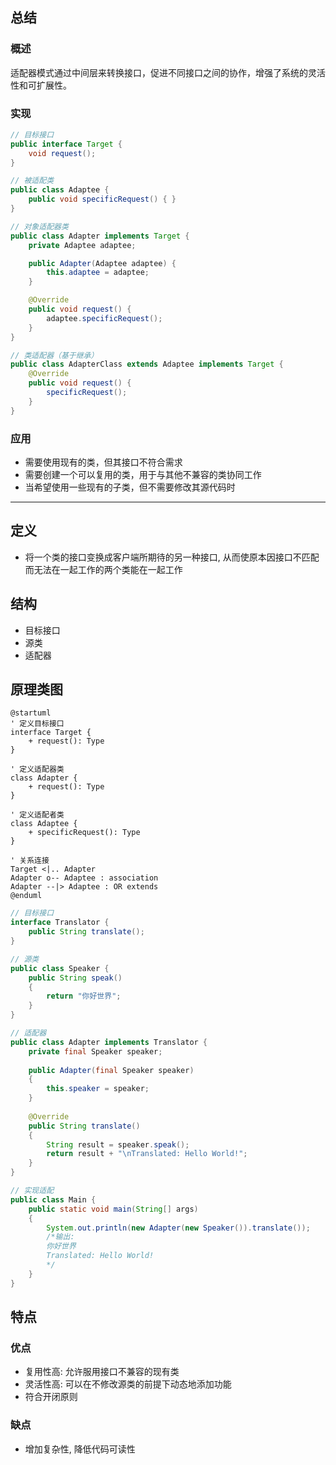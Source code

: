 ## 总结
### 概述
适配器模式通过中间层来转换接口，促进不同接口之间的协作，增强了系统的灵活性和可扩展性。
### 实现
```java
// 目标接口
public interface Target {
    void request();
}

// 被适配类
public class Adaptee {
    public void specificRequest() { }
}

// 对象适配器类
public class Adapter implements Target {
    private Adaptee adaptee;

    public Adapter(Adaptee adaptee) {
        this.adaptee = adaptee;
    }

    @Override
    public void request() {
        adaptee.specificRequest();
    }
}

// 类适配器（基于继承）
public class AdapterClass extends Adaptee implements Target {
    @Override
    public void request() {
        specificRequest();
    }
}
```
### 应用
- 需要使用现有的类，但其接口不符合需求
- 需要创建一个可以复用的类，用于与其他不兼容的类协同工作
- 当希望使用一些现有的子类，但不需要修改其源代码时

---
## 定义
- 将一个类的接口变换成客户端所期待的另一种接口, 从而使原本因接口不匹配而无法在一起工作的两个类能在一起工作
## 结构
- 目标接口
- 源类
- 适配器
## 原理类图
```puml
@startuml
' 定义目标接口
interface Target {
    + request(): Type
}

' 定义适配器类
class Adapter {
    + request(): Type
}

' 定义适配者类
class Adaptee {
    + specificRequest(): Type
}

' 关系连接
Target <|.. Adapter
Adapter o-- Adaptee : association
Adapter --|> Adaptee : OR extends
@enduml
```

```java
// 目标接口
interface Translator {  
    public String translate();  
}

// 源类
public class Speaker {  
    public String speak()  
    {  
        return "你好世界";  
    }  
}

// 适配器
public class Adapter implements Translator {  
    private final Speaker speaker;  
  
    public Adapter(final Speaker speaker)  
    {  
        this.speaker = speaker;  
    }  
  
    @Override  
    public String translate()  
    {  
        String result = speaker.speak();  
        return result + "\nTranslated: Hello World!";  
    }  
}

// 实现适配
public class Main {  
    public static void main(String[] args)  
    {  
        System.out.println(new Adapter(new Speaker()).translate());
        /*输出:
        你好世界
		Translated: Hello World!
        */
    }  
}
```
## 特点
### 优点
- 复用性高: 允许服用接口不兼容的现有类
- 灵活性高: 可以在不修改源类的前提下动态地添加功能
- 符合开闭原则
### 缺点
- 增加复杂性, 降低代码可读性